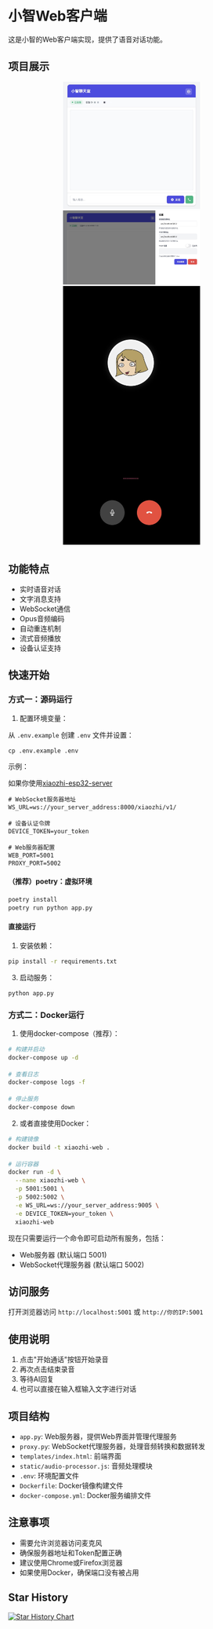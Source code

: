 # 小智Web客户端

这是小智的Web客户端实现，提供了语音对话功能。

## 项目展示

<div align="center">
  <img src="img/1.jpg" alt="聊天界面" width="280" />
  <img src="img/2.jpg" alt="设置面板" width="280" />
  <img src="img/3.jpg" alt="语音通话" width="280" />
</div>

## 功能特点

- 实时语音对话
- 文字消息支持
- WebSocket通信
- Opus音频编码
- 自动重连机制
- 流式音频播放
- 设备认证支持

## 快速开始

### 方式一：源码运行

1. 配置环境变量：

从 `.env.example` 创建 `.env` 文件并设置：

```
cp .env.example .env
```

示例：

如果你使用[xiaozhi-esp32-server](https://github.com/xinnan-tech/xiaozhi-esp32-server)

```
# WebSocket服务器地址
WS_URL=ws://your_server_address:8000/xiaozhi/v1/

# 设备认证令牌
DEVICE_TOKEN=your_token

# Web服务器配置
WEB_PORT=5001
PROXY_PORT=5002
```

#### （推荐）poetry：虚拟环境

```sh
poetry install
poetry run python app.py
```

#### 直接运行

1. 安装依赖：
```bash
pip install -r requirements.txt
```


3. 启动服务：
```bash
python app.py
```

### 方式二：Docker运行

1. 使用docker-compose（推荐）：
```bash
# 构建并启动
docker-compose up -d

# 查看日志
docker-compose logs -f

# 停止服务
docker-compose down
```

2. 或者直接使用Docker：
```bash
# 构建镜像
docker build -t xiaozhi-web .

# 运行容器
docker run -d \
  --name xiaozhi-web \
  -p 5001:5001 \
  -p 5002:5002 \
  -e WS_URL=ws://your_server_address:9005 \
  -e DEVICE_TOKEN=your_token \
  xiaozhi-web
```

现在只需要运行一个命令即可启动所有服务，包括：
- Web服务器 (默认端口 5001)
- WebSocket代理服务器 (默认端口 5002)

## 访问服务

打开浏览器访问 `http://localhost:5001` 或 `http://你的IP:5001`

## 使用说明

1. 点击"开始通话"按钮开始录音
2. 再次点击结束录音
3. 等待AI回复
4. 也可以直接在输入框输入文字进行对话

## 项目结构

- `app.py`: Web服务器，提供Web界面并管理代理服务
- `proxy.py`: WebSocket代理服务器，处理音频转换和数据转发
- `templates/index.html`: 前端界面
- `static/audio-processor.js`: 音频处理模块
- `.env`: 环境配置文件
- `Dockerfile`: Docker镜像构建文件
- `docker-compose.yml`: Docker服务编排文件

## 注意事项

- 需要允许浏览器访问麦克风
- 确保服务器地址和Token配置正确
- 建议使用Chrome或Firefox浏览器
- 如果使用Docker，确保端口没有被占用

## Star History

[![Star History Chart](https://api.star-history.com/svg?repos=TOM88812/xiaozhi-web-client&type=Date)](https://star-history.com/#TOM88812/xiaozhi-web-client&Date)
